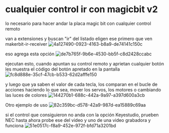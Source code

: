 # cualquier control ir con magicbit v2
 lo necesario para hacer andar la placa magic bit con cualquier control remoto
 
 

van a extensiones y buscan "ir" del listado eligen ese primero que ven makerbit-ir-receiver
![4a127490-0923-4163-b8a9-de74141c150c](https://user-images.githubusercontent.com/80068974/110124707-30fc9b80-7da1-11eb-8bec-4fb5d493030b.jpg)


eso agrega esta opción
![de7b765f-9b6e-4530-bb5f-c8d2428ccabc](https://user-images.githubusercontent.com/80068974/110122904-00b3fd80-7d9f-11eb-94aa-9a3ddec56a94.jpg)


ejecutan esto, cuando apuntan su control remoto y aprietan cualquier botón les muestra el código del botón apretado en la pantalla
![fc8d888e-35cf-47cb-b533-62d2afffe150](https://user-images.githubusercontent.com/80068974/110122956-1295a080-7d9f-11eb-921f-5a542e98e774.jpg)


y luego que ya saben el valor de cada tecla, los comparan en el bucle de acciones haciendo lo que sea, mover los servos, los motores o cambiando las luces de colores
![144270b1-688c-442a-9a97-a397d600a3cb](https://user-images.githubusercontent.com/80068974/110123009-23dead00-7d9f-11eb-8dd8-d79f624ed9b2.jpg)


Otro ejemplo de uso
![82c359bc-d578-42a9-987d-ea15889c69aa](https://user-images.githubusercontent.com/80068974/110123055-30630580-7d9f-11eb-85bc-af4517fc113c.jpg)

si el control que consiguieron no anda con la opción Keyestudio, prueben NEC hasta ahora probe ese del video y uno de una video grabadora y funciona
![51e0517c-f8a9-452e-972f-bfd71a3201bd](https://user-images.githubusercontent.com/80068974/110123116-42dd3f00-7d9f-11eb-812f-57c1e5be8a35.jpg)

